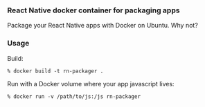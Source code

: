 ### React Native docker container for packaging apps

Package your React Native apps with Docker on Ubuntu. Why not?

### Usage

Build:

```
% docker build -t rn-packager .
```

Run with a Docker volume where your app javascript lives:

```
% docker run -v /path/to/js:/js rn-packager
```
